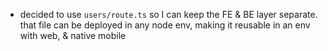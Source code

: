 - decided to use `users/route.ts` so I can keep the FE & BE layer separate. that file can be deployed in any node env, making it reusable in an env with web, & native mobile